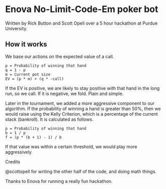 # Enova No-Limit-Code-Em poker bot

Written by Rick Button and Scott Opell over a 5 hour hackathon at Purdue University.

## How it works

We base our actions on the expected value of a call.

```
p = Probability of winning that hand
q = 1 - p
m = Current pot size
EV = (p * m) + (q * -call)
```

If the EV is positive, we are likely to stay positive with that hand in the long run, so we call. If it is negative, we fold. Plain and simple.

Later in the tournament, we added a more aggressive component to our algorithm. If the probability of winning a hand is greater than 50%, then we would raise using the Kelly Criterion, which is a percentage of the current stack (bankroll). It is calculated as follows.

```
p = Probability of winning that hand
b = 1 / p
f = (p * (b + 1) - 1) / b
```

If that value was within a certain threshold, we would play more aggressively.

Credits

@scottopell for writing the other half of the code, and doing math things.

Thanks to Enova for running a really fun hackathon.
